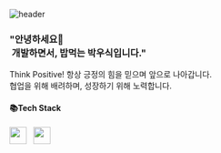 ![header](https://capsule-render.vercel.app/api?type=venom&color=auto&height=300&section=header&text=I`m&nbsp;woosik&fontSize=90)

<!--<a href="https://www.youtube.com/watch?v=w9DfC2BHGPA" target="_blank">-->
<!--<img src="https://www.google.com/images/branding/googlelogo/1x/googlelogo_color_272x92dp.png" width="100px"-->

<div align="left">

<h3>"안녕하세요👋<br>
&nbsp;개발하면서, 밥먹는 박우식입니다."</h3>

<p>Think Positive! 항상 긍정의 힘을 믿으며 앞으로 나아갑니다.<br>
협업을 위해 배려하며, 성장하기 위해 노력합니다.<br></p>

<!--![Programmer](https://example.com/path/to/programmer-image.png)-->

<h4>📚Tech Stack</h4>
<img src = "https://img.shields.io/badge/Slack-4A154B?style=for-the-badge&logo=slack&logoColor=white" height="30px"> &nbsp; <img src = "https://img.shields.io/badge/Jira-0052CC?style=for-the-badge&logo=Jira&logoColor=white" height="30px">

</div>
